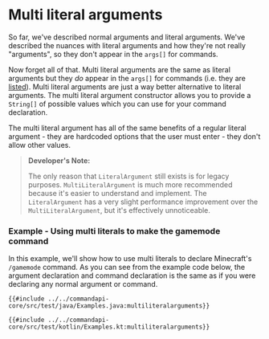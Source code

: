 # Multi literal arguments

So far, we've described normal arguments and literal arguments. We've described the nuances with literal arguments and how they're not really "arguments", so they don't appear in the `args[]` for commands.

Now forget all of that. Multi literal arguments are the same as literal arguments but they _do_ appear in the `args[]` for commands (i.e. they are [listed](./listed.md)). Multi literal arguments are just a way better alternative to literal arguments. The multi literal argument constructor allows you to provide a `String[]` of possible values which you can use for your command declaration.

The multi literal argument has all of the same benefits of a regular literal argument - they are hardcoded options that the user must enter - they don't allow other values.

> **Developer's Note:**
>
> The only reason that `LiteralArgument` still exists is for legacy purposes. `MultiLiteralArgument` is much more recommended because it's easier to understand and implement. The `LiteralArgument` has a very slight performance improvement over the `MultiLiteralArgument`, but it's effectively unnoticeable.

<div class="example">

### Example - Using multi literals to make the gamemode command

In this example, we'll show how to use multi literals to declare Minecraft's `/gamemode` command. As you can see from the example code below, the argument declaration and command declaration is the same as if you were declaring any normal argument or command.

<div class="multi-pre">

```java,Java
{{#include ../../commandapi-core/src/test/java/Examples.java:multiliteralarguments}}
```

```kotlin,Kotlin
{{#include ../../commandapi-core/src/test/kotlin/Examples.kt:multiliteralarguments}}
```

</div>

</div>
